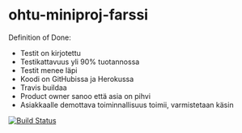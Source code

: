 # ohtu-miniproj-farssi

Definition of Done:
- Testit on kirjotettu
- Testikattavuus yli 90% tuotannossa
- Testit menee läpi
- Koodi on GitHubissa ja Herokussa
- Travis buildaa
- Product owner sanoo että asia on pihvi
- Asiakkaalle demottava toiminnallisuus toimii, varmistetaan käsin



[![Build Status](https://travis-ci.org/henrima/ohtu-miniproj-farssi.png)](https://travis-ci.org/henrima/ohtu-miniproj-farssi)

